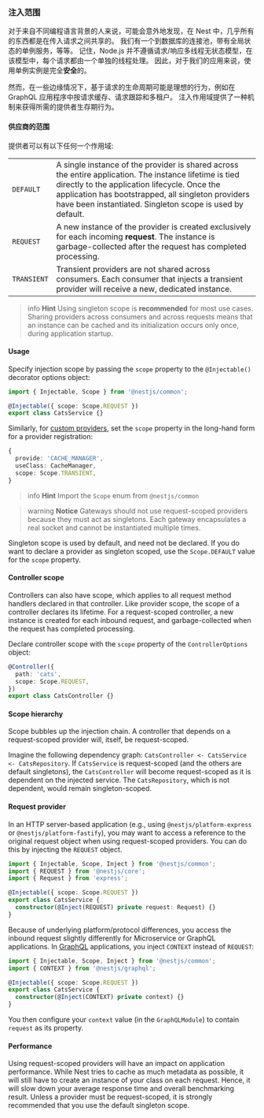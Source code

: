 ### 注入范围

对于来自不同编程语言背景的人来说，可能会意外地发现，在 Nest 中，几乎所有的东西都是在传入请求之间共享的。
我们有一个到数据库的连接池，带有全局状态的单例服务，等等。
记住，Node.js 并不遵循请求/响应多线程无状态模型，在该模型中，每个请求都由一个单独的线程处理。
因此，对于我们的应用来说，使用单例实例是完全**安全**的。

然而，在一些边缘情况下，基于请求的生命周期可能是理想的行为，例如在 GraphQL 应用程序中按请求缓存、请求跟踪和多租户。
注入作用域提供了一种机制来获得所需的提供者生存期行为。

#### 供应商的范围

提供者可以有以下任何一个作用域:

<table>
  <tr>
    <td><code>DEFAULT</code></td>
    <td>A single instance of the provider is shared across the entire application.
The instance lifetime is tied directly to the application lifecycle.
Once the application has bootstrapped, all singleton providers have been instantiated.
Singleton scope is used by default.</td>
  </tr>
  <tr>
    <td><code>REQUEST</code></td>
    <td>A new instance of the provider is created exclusively for each incoming <strong>request</strong>.
 The instance is garbage-collected after the request has completed processing.</td>
  </tr>
  <tr>
    <td><code>TRANSIENT</code></td>
    <td>Transient providers are not shared across consumers.
Each consumer that injects a transient provider will receive a new, dedicated instance.</td>
  </tr>
</table>

> info **Hint** Using singleton scope is **recommended** for most use cases.
> Sharing providers across consumers and across requests means that an instance can be cached and its initialization occurs only once, during application startup.

#### Usage

Specify injection scope by passing the `scope` property to the `@Injectable()` decorator options object:

```typescript
import { Injectable, Scope } from '@nestjs/common';

@Injectable({ scope: Scope.REQUEST })
export class CatsService {}
```

Similarly, for [custom providers](/fundamentals/custom-providers), set the `scope` property in the long-hand form for a provider registration:

```typescript
{
  provide: 'CACHE_MANAGER',
  useClass: CacheManager,
  scope: Scope.TRANSIENT,
}
```

> info **Hint** Import the `Scope` enum from `@nestjs/common`

> warning **Notice** Gateways should not use request-scoped providers because they must act as singletons.
> Each gateway encapsulates a real socket and cannot be instantiated multiple times.

Singleton scope is used by default, and need not be declared.
If you do want to declare a provider as singleton scoped, use the `Scope.DEFAULT` value for the `scope` property.

#### Controller scope

Controllers can also have scope, which applies to all request method handlers declared in that controller.
Like provider scope, the scope of a controller declares its lifetime.
For a request-scoped controller, a new instance is created for each inbound request, and garbage-collected when the request has completed processing.

Declare controller scope with the `scope` property of the `ControllerOptions` object:

```typescript
@Controller({
  path: 'cats',
  scope: Scope.REQUEST,
})
export class CatsController {}
```

#### Scope hierarchy

Scope bubbles up the injection chain.
A controller that depends on a request-scoped provider will, itself, be request-scoped.

Imagine the following dependency graph: `CatsController <- CatsService <- CatsRepository`.
If `CatsService` is request-scoped (and the others are default singletons), the `CatsController` will become request-scoped as it is dependent on the injected service.
The `CatsRepository`, which is not dependent, would remain singleton-scoped.

#### Request provider

In an HTTP server-based application (e.g., using `@nestjs/platform-express` or `@nestjs/platform-fastify`), you may want to access a reference to the original request object when using request-scoped providers.
You can do this by injecting the `REQUEST` object.

```typescript
import { Injectable, Scope, Inject } from '@nestjs/common';
import { REQUEST } from '@nestjs/core';
import { Request } from 'express';

@Injectable({ scope: Scope.REQUEST })
export class CatsService {
  constructor(@Inject(REQUEST) private request: Request) {}
}
```

Because of underlying platform/protocol differences, you access the inbound request slightly differently for Microservice or GraphQL applications.
In [GraphQL](/graphql/quick-start) applications, you inject `CONTEXT` instead of `REQUEST`:

```typescript
import { Injectable, Scope, Inject } from '@nestjs/common';
import { CONTEXT } from '@nestjs/graphql';

@Injectable({ scope: Scope.REQUEST })
export class CatsService {
  constructor(@Inject(CONTEXT) private context) {}
}
```

You then configure your `context` value (in the `GraphQLModule`) to contain `request` as its property.

#### Performance

Using request-scoped providers will have an impact on application performance.
While Nest tries to cache as much metadata as possible, it will still have to create an instance of your class on each request.
Hence, it will slow down your average response time and overall benchmarking result.
Unless a provider must be request-scoped, it is strongly recommended that you use the default singleton scope.
